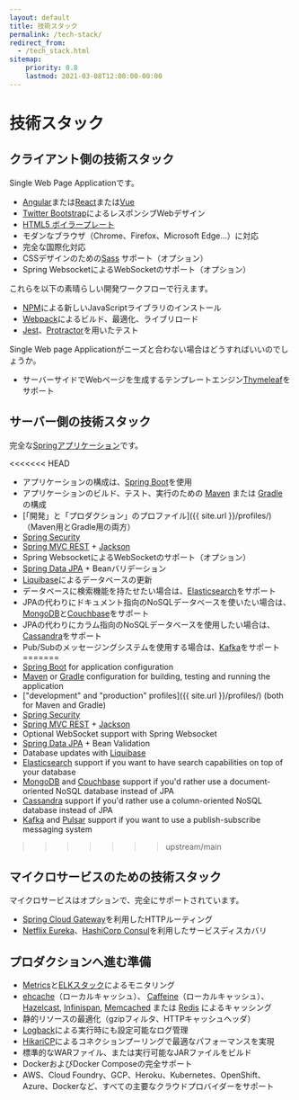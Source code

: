 ```yaml
---
layout: default
title: 技術スタック
permalink: /tech-stack/
redirect_from:
  - /tech_stack.html
sitemap:
    priority: 0.8
    lastmod: 2021-03-08T12:00:00-00:00
---
```


# <i class="fa fa-stack-overflow"></i> 技術スタック

## クライアント側の技術スタック

Single Web Page Applicationです。

* [Angular](https://angular.io/)または[React](https://reactjs.org/)または[Vue](https://vuejs.org/)
* [Twitter Bootstrap](http://getbootstrap.com/)によるレスポンシブWebデザイン
* [HTML5 ボイラープレート](http://html5boilerplate.com/)
* モダンなブラウザ（Chrome、Firefox、Microsoft Edge...）に対応
* 完全な国際化対応
* CSSデザインのための[Sass](https://www.npmjs.com/package/node-sass) サポート（オプション）
* Spring WebsocketによるWebSocketのサポート（オプション）

これらを以下の素晴らしい開発ワークフローで行えます。

* [NPM](https://www.npmjs.com/get-npm)による新しいJavaScriptライブラリのインストール
* [Webpack](https://webpack.js.org/)によるビルド、最適化、ライブリロード
* [Jest](https://facebook.github.io/jest/)、[Protractor](http://www.protractortest.org)を用いたテスト

Single Web page Applicationがニーズと合わない場合はどうすればいいのでしょうか。

* サーバーサイドでWebページを生成するテンプレートエンジン[Thymeleaf](http://www.thymeleaf.org/)をサポート

## サーバー側の技術スタック

完全な[Springアプリケーション](http://spring.io/)です。

<<<<<<< HEAD
* アプリケーションの構成は、[Spring Boot](http://projects.spring.io/spring-boot/)を使用
* アプリケーションのビルド、テスト、実行のための [Maven](http://maven.apache.org/) または [Gradle](http://www.gradle.org/) の構成
* [「開発」と「プロダクション」のプロファイル]({{ site.url }}/profiles/)（Maven用とGradle用の両方）
* [Spring Security](http://docs.spring.io/spring-security/site/index.html)
* [Spring MVC REST](http://spring.io/guides/gs/rest-service/) + [Jackson](https://github.com/FasterXML/jackson)
* Spring WebsocketによるWebSocketのサポート（オプション）
* [Spring Data JPA](http://projects.spring.io/spring-data-jpa/) + Beanバリデーション
* [Liquibase](http://www.liquibase.org/)によるデータベースの更新
* データベースに検索機能を持たせたい場合は、[Elasticsearch](https://github.com/elastic/elasticsearch)をサポート
* JPAの代わりにドキュメント指向のNoSQLデータベースを使いたい場合は、[MongoDB](http://www.mongodb.org)と[Couchbase](https://www.couchbase.com)をサポート
* JPAの代わりにカラム指向のNoSQLデータベースを使用したい場合は、[Cassandra](http://cassandra.apache.org/)をサポート
* Pub/Subのメッセージングシステムを使用する場合は、[Kafka](http://kafka.apache.org/)をサポート
=======
*   [Spring Boot](http://projects.spring.io/spring-boot/) for application configuration
*   [Maven](http://maven.apache.org/) or [Gradle](http://www.gradle.org/) configuration for building, testing and running the application
*   ["development" and "production" profiles]({{ site.url }}/profiles/) (both for Maven and Gradle)
*   [Spring Security](http://docs.spring.io/spring-security/site/index.html)
*   [Spring MVC REST](http://spring.io/guides/gs/rest-service/) + [Jackson](https://github.com/FasterXML/jackson)
*   Optional WebSocket support with Spring Websocket
*   [Spring Data JPA](http://projects.spring.io/spring-data-jpa/) + Bean Validation
*   Database updates with [Liquibase](http://www.liquibase.org/)
*   [Elasticsearch](https://github.com/elastic/elasticsearch) support if you want to have search capabilities on top of your database
*   [MongoDB](http://www.mongodb.org) and [Couchbase](https://www.couchbase.com) support if you'd rather use a document-oriented NoSQL database instead of JPA
*   [Cassandra](http://cassandra.apache.org/) support if you'd rather use a column-oriented NoSQL database instead of JPA
*   [Kafka](http://kafka.apache.org/) and [Pulsar](http://pulsar.apache.org/) support if you want to use a publish-subscribe messaging system
>>>>>>> upstream/main

## マイクロサービスのための技術スタック

マイクロサービスはオプションで、完全にサポートされています。

* [Spring Cloud Gateway](https://github.com/spring-cloud/spring-cloud-gateway)を利用したHTTPルーティング
* [Netflix Eureka](https://github.com/Netflix/eureka)、[HashiCorp Consul](https://www.consul.io/)を利用したサービスディスカバリ

## プロダクションへ進む準備

* [Metrics](http://metrics.dropwizard.io/)と[ELKスタック](https://www.elastic.co/products)によるモニタリング
* [ehcache](http://ehcache.org/)（ローカルキャッシュ）、 [Caffeine](https://github.com/ben-manes/caffeine)（ローカルキャッシュ）、 [Hazelcast](http://www.hazelcast.com/), [Infinispan](http://infinispan.org/), [Memcached](https://memcached.org/) または [Redis](https://redis.io/) によるキャッシング
* 静的リソースの最適化（gzipフィルタ、HTTPキャッシュヘッダ）
* [Logback](http://logback.qos.ch/)による実行時にも設定可能なログ管理
* [HikariCP](https://github.com/brettwooldridge/HikariCP)によるコネクションプーリングで最適なパフォーマンスを実現
* 標準的なWARファイル、または実行可能なJARファイルをビルド
* DockerおよびDocker Composeの完全サポート
* AWS、Cloud Foundry、GCP、Heroku、Kubernetes、OpenShift、Azure、Dockerなど、すべての主要なクラウドプロバイダーをサポート
